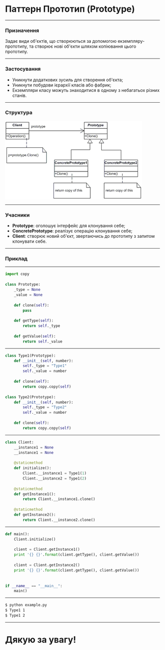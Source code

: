 # Паттерн Прототип (Prototype)

---

### Призначення

Задає види об'єктів, що створюються за допомогою екземпляру-прототипу, та створює нові об'єкти шляхом копіювання цього прототипу.

---

### Застосування
- Уникнути додаткових зусиль для створення об'єкта; <!-- .element: class="fragment" data-fragment-index="1" -->
- Уникнути побудови ієрархії класів або фабрик; <!-- .element: class="fragment" data-fragment-index="2" -->
- Екземпляри класу можуть знаходитися в одному з небагатьох різних станів. <!-- .element: class="fragment" data-fragment-index="3" -->

---

### Структура

![](./Prototype.gif)

---

### Учасники

- **Prototype**: оголошує інтерфейс для клонування себе;
- **ConcretePrototype**: реалізує операцію клонування себе;
- **Client**: створює новий об'єкт, звертаючись до прототипу з запитом клонувати себе.

---

### Приклад

---

```python
import copy

class Prototype:
    _type = None
    _value = None

    def clone(self):
        pass

    def getType(self):
        return self._type

    def getValue(self):
        return self._value
```

---

```python
class Type1(Prototype):
    def __init__(self, number):
        self._type = "Type1"
        self._value = number

    def clone(self):
        return copy.copy(self)

class Type2(Prototype):
    def __init__(self, number):
        self._type = "Type2"
        self._value = number

    def clone(self):
        return copy.copy(self)
```

---

```python
class Client:
    __instance1 = None
    __instance1 = None

    @staticmethod
    def initialize():
        Client.__instance1 = Type1(1)
        Client.__instance2 = Type1(2)

    @staticmethod
    def getInstance1():
        return Client.__instance1.clone()

    @staticmethod
    def getInstance2():
        return Client.__instance2.clone()
```

---

```python
def main():
    Client.initialize()

    client = Client.getInstance1()
    print '{} {}'.format(client.getType(), client.getValue())

    client = Client.getInstance2()
    print '{} {}'.format(client.getType(), client.getValue())


if __name__ == "__main__":
    main()

```

---

```bash
$ python example.py
$ Type1 1
$ Type1 2
```

---

# Дякую за увагу!
